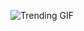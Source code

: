 ![Trending GIF](https://media3.giphy.com/media/v1.Y2lkPThiYjIxNzcyOXoxNm1lNWM5OTE5dnExcGRsOXZraWNxZW1xMnh1cHF6NjIxc2d0byZlcD12MV9naWZzX3NlYXJjaCZjdD1n/fryY00CO4xCz4uJuDQ/giphy.gif)
